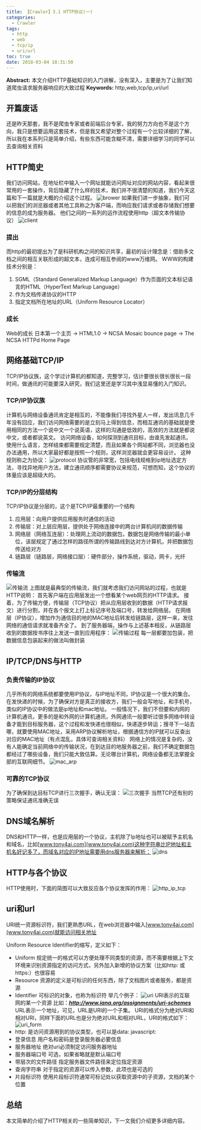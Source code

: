 ```yaml
---
title: 【Crawler】3.1 HTTP协议(一)
categories:
  - Crawler
tags:
  - http
  - web
  - tcp/ip
  - uri/url
toc: true
date: 2018-03-04 18:31:50
---
```


**Abstract:** 本文介绍HTTP基础知识的入门讲解，没有深入，主要是为了让我们知道爬虫请求服务器响应的大致过程
**Keywords:** http,web,tcp/ip,uri/url

<!--more-->
## 开篇废话
还是昨天那套，我不是爬虫专家或者前端后台专家，我的努力方向也不是这个方向，我只是想要运用这套技术，但是我又希望对整个过程有一个比较详细的了解，所以我在本系列只是简单介绍，有些东西可能含糊不清，需要详细学习的同学可以去查询相关资料
## HTTP简史
我们访问网站，在地址栏中输入一个网址就能访问网址对应的网站内容，看起来很常用的一套操作，背后隐藏了什么样的技术，我们并不很清楚的知道，我们今天这篇和下一篇就是大概的介绍这个过程。
![brower](Crawler-3-1-HTTP协议-一/brower.png)
如果我们进一步抽象，我们可以把我们的浏览器或者其他工具称之为客户端，而响应我们请求或者存储我们想要的信息的成为服务器。
他们之间的一系列的运作流程使用http（超文本传输协议）
![client](Crawler-3-1-HTTP协议-一/client.png)
### 提出
而http的最初提出为了是科研机构之间的知识共享，最初的设计理念是：借助多文档之间的相互关联形成的超文本，连成可相互参阅的www万维网。
WWW的构建技术分别是：
1. SGML（Standard Generalized Markup Language）作为页面的文本标记语言的HTML（HyperText Markup Language）
2. 作为文档传递协议的HTTP
3. 指定文档所在地址的URL（Uniform Resource Locator）
### 成长
Web的成长
日本第一个主页 -> HTML1.0 -> NCSA Mosaic bounce page -> The NCSA HTTPd Home Page

## 网络基础TCP/IP
TCP/IP协议族，这个学过计算机的都知道，完整学习，估计要很长很长很长一段时间，做通讯的可能要深入研究，我们这里还是学习其中浅显易懂的入门知识。
### TCP/IP协议族
计算机与网络设备通讯肯定是相互的，不能像我们寻找外星人一样，发出讯息几千年没有回应，我们访问网络需要的是立刻马上得到信息，而相互通讯的基础就是使用相同的方法一个说中文一个说英语，这样的沟通是低效的，高效的方法就是都说中文，或者都说英文。
访问网络设备，如何探测到通讯目标，由谁先发起通讯，使用什么语言，怎样结束都需要规定清楚，而且如果各个网站都不同，浏览器也没办法通用，所以大家最好都是按照一个规则，这样浏览器就会更容易设计。
这种规则称之为协议：
![protocol](Crawler-3-1-HTTP协议-一/protocol.png)
协议管的非常宽，包括电线规格到ip地址选定方法，寻找异地用户方法，建立通讯顺序都需要协议来规范，可想而知，这个协议的体量应该是超级大的。
### TCP/IP的分层结构
TCP/IP协议是分层的，这个是TCP/IP最重要的一个结构
1. 应用层：向用户提供应用服务时通信的活动
2. 传输层：对上层应用层，提供处于网络连接中的两台计算机间的数据传输
3. 网络层（网络互连层）：处理网上流动的数据包，数据包是网络传输的最小单位，该层规定了通过怎样的路径所谓的传输路线到达对方计算机，并把数据包传送给对方
4. 链路层（链路层，网络接口层）：硬件部分，操作系统，驱动，网卡，光纤

### 传输流
![传输流](Crawler-3-1-HTTP协议-一/传输流.png)
上图就是最典型的传输流，我们就考虑我们访问网站的过程，也就是HTTP说明：
首先客户端在应用层发出一个想看某个web网页的HTTP请求。
接着，为了传输方便，传输层（TCP协议）把从应用层收到的数据（HTTP请求报文）进行分割，并在各个报文上打上标记序号及端口号，转发给网络层。
在网络层（IP协议），增加作为通信目的地的MAC地址后转发给链路层，这样一来，发往网络的通信请求就准备齐全了。
到了服务器端，操作与上述基本相反，从链路层收到的数据按书序往上发送一直到应用程序：
![传输过程](Crawler-3-1-HTTP协议-一/传输过程.png)
每一层都要加包装，把数据信息包装起来的做法叫做封装
## IP/TCP/DNS与HTTP
### 负责传输的IP协议
几乎所有的网络系统都要使用IP协议，与IP地址不同，IP协议是一个很大的集合。
在发快递的时候，为了确保对方是真正的接收方，我们一般会写地址，和手机号，类似的IP协议中的做法是ip地址和mac地址。
一般情况下，我们不但要和内网的计算机通讯，更多的是和外网的计算机通讯，外网通讯一般要听过很多网络中转设备才能到目标服务器，这个过程和发快递也很相似，快递逐步转运；搜寻下一站去哪，就要使用MAC地址，采用ARP协议解析地址，根据通信方的IP就可以反查出对应的MAC地址（有点混乱，具体可查询相关资料）
网络上的情况是复杂的，没有人能确定当前网络中的传输状况，在到达目的地服务器之前，我们不确定数据包都经过了哪些设备，我们只能大致估算。无论哪台计算机，网络设备都无法掌握全部的互联网细节。
![mac_arp](Crawler-3-1-HTTP协议-一/mac_arp.png)
### 可靠的TCP协议
为了确保到达目标TCP进行三次握手，确认无误：
![三次握手](Crawler-3-1-HTTP协议-一/三次握手.png)
当然TCP还有别的策略保证通讯准确无误
## DNS域名解析
DNS和HTTP一样，也是应用层的一个协议，主机除了Ip地址也可以被赋予主机名和域名，比如[www.tony4ai.com](www.tony4ai.com)这种字符串比IP地址和主机名好记多了，而域名对应的IP地址需要用dns服务器来解析：
![dns](Crawler-3-1-HTTP协议-一/dns.png)
## HTTP与各个协议
HTTP使用时，下面的简图可以大致反应各个协议发挥的作用：
![http_ip_tcp](Crawler-3-1-HTTP协议-一/http_ip_tcp.png)

## uri和url
URI统一资源标识符，我们更熟悉URL，在web浏览器中输入[www.tony4ai.com](www.tony4ai.com)就能访问相关地址

Uniform Resource Identifier的缩写，定义如下：
- Uniform
规定统一的格式可以方便处理不同类型的资源，而不需要根据上下文环境来识别资源指定的访问方式，另外加入新增的协议方案（比如http: 或https:）也很容易
- Resource
资源的定义是可标识的任何东西，除了文档图片或者服务，都是资源
- Identifier
可标识的对象，也称为标识符
举几个例子：
![uri](Crawler-3-1-HTTP协议-一/uri.png)
URI表示的互联网的某一个资源
比如：***http://www.iana.org/assignments/uri-schemes***
URL表示一个地址，可见，URL是URI的一个子集。
URI的格式分为绝对URI和相对URI，同样下面的URL也是分为绝对URL和相对URL，URI的格式如下：
![uri_form](Crawler-3-1-HTTP协议-一/uri_form.png)
- http:
是访问资源用到的协议类型，也可以是data: javascript:
- 登录信息
用户名和密码是登录服务器必要信息
- 服务器地址
绝对uri必须制定访问服务器地址
- 服务器端口号
可选，如果省略就是默认端口号
- 带层次的文件路径
指定服务器文件路径来定位指定资源
- 查询字符串
对于指定的资源可以传入参数，此项也是可选的
- 片段标识符
使用片段标识符通常可标记处以获取资源中的子资源，文档的某个位置


## 总结
本文简单的介绍了HTTP相关的一些简单知识，下一文我们介绍更多详细内容。
